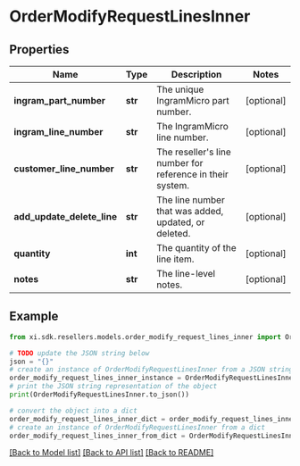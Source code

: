 # OrderModifyRequestLinesInner


## Properties

Name | Type | Description | Notes
------------ | ------------- | ------------- | -------------
**ingram_part_number** | **str** | The unique IngramMicro part number. | [optional] 
**ingram_line_number** | **str** | The IngramMicro line number. | [optional] 
**customer_line_number** | **str** | The reseller&#39;s line number for reference in their system. | [optional] 
**add_update_delete_line** | **str** | The line number that was added, updated, or deleted. | [optional] 
**quantity** | **int** | The quantity of the line item. | [optional] 
**notes** | **str** | The line-level notes. | [optional] 

## Example

```python
from xi.sdk.resellers.models.order_modify_request_lines_inner import OrderModifyRequestLinesInner

# TODO update the JSON string below
json = "{}"
# create an instance of OrderModifyRequestLinesInner from a JSON string
order_modify_request_lines_inner_instance = OrderModifyRequestLinesInner.from_json(json)
# print the JSON string representation of the object
print(OrderModifyRequestLinesInner.to_json())

# convert the object into a dict
order_modify_request_lines_inner_dict = order_modify_request_lines_inner_instance.to_dict()
# create an instance of OrderModifyRequestLinesInner from a dict
order_modify_request_lines_inner_from_dict = OrderModifyRequestLinesInner.from_dict(order_modify_request_lines_inner_dict)
```
[[Back to Model list]](../README.md#documentation-for-models) [[Back to API list]](../README.md#documentation-for-api-endpoints) [[Back to README]](../README.md)


